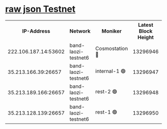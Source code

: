 
[raw json Testnet](https://rpc-check.bandt.stavr.tech/bandt/rpcbandt_result.json)
=

<table><tr><th>IP-Address</th><th>Network</th><th>Moniker</th><th>Latest Block Height</th><th>Earliest Block Height</th><th>Catching Up</th><th>Voting Power</th><th>Scan Time</th></tr><tr><td>222.106.187.14:53602</td><td>band-laozi-testnet6</td><td>Cosmostation 🔴</td><td>13296946</td><td>13177501</td><td>False</td><td>2203223</td><td>2023-11-26T22:58:04.517925425UTC</td></tr><tr><td>35.213.166.39:26657</td><td>band-laozi-testnet6</td><td>internal-1 🟢</td><td>13296947</td><td>13196947</td><td>False</td><td>0</td><td>2023-11-26T22:58:07.837662112UTC</td></tr><tr><td>35.213.189.166:26657</td><td>band-laozi-testnet6</td><td>rest-2 🟢</td><td>13296948</td><td>13196948</td><td>False</td><td>0</td><td>2023-11-26T22:58:09.103653467UTC</td></tr><tr><td>35.213.128.139:26657</td><td>band-laozi-testnet6</td><td>rest-1 🟢</td><td>13296950</td><td>13196950</td><td>False</td><td>0</td><td>2023-11-26T22:58:14.441922708UTC</td></tr></table>
